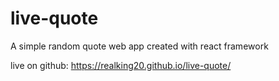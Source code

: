 # live-quote
A simple random quote web app created with react framework

live on github: https://realking20.github.io/live-quote/
